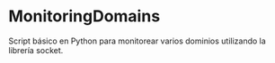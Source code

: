 # MonitoringDomains
Script básico en Python para monitorear varios dominios utilizando la librería socket.
